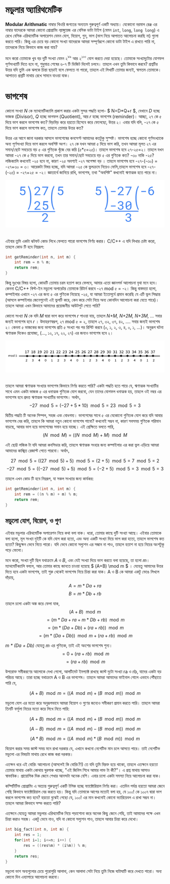 
# মডুলার অ্যারিথমেটিক
**Modular Arithmatic** নাম্বার থিওরি জগতের অন্যতম গুরুত্বপূর্ণ একটি অধ্যায়। যেকোনো নরমাল রেঞ্জ এর নাম্বার যাদেরকে আমরা কোনো প্রোগ্রামিং ল্যাঙ্গুয়েজ এর বেসিক ডাটা টাইপ (যেমন `int`, `long`, `long long`) এ রেখে বেসিক এরিথমেটিক অপারেশন যেমন যোগ, বিয়োগ, গুন্, ভাগ (ভাগ নিয়ে  আপাতত আলোচনা করছি না) গুলো করতে পারি। কিন্তু এর চেয়ে বড় কোনো সংখ্যা যাদেরকে আমরা সম্পূর্ণরূপে কোনো ডাটা টাইপ এ রাখতে পারি না, তাদেরকে নিয়ে কিভাবে কাজ করা যায়? 

মনে করো তোমাকে খুব বড় দুটি সংখ্যা যেমন ২<sup>৯৯</sup> আর ২<sup>১০০</sup> যোগ করতে  দেয়া হয়েছে। তোমাকে সংখ্যাদুটোর যোগফল পূর্ণসংখ্যাটি দিতে হবে না, শুধুমাত্র শেষের ৬-৭ টি ডিজিট দিলেই চলবে। তাহলে এখন তুমি কিভাবে করবে? প্রশ্নটির উত্তর যদি তুমি এক ঝলকে চিন্তা ছাড়াই বলে ফেলতে না পারো, তাহলে এই লিখাটি তোমার জন্যই, স্বাগতম তোমাকে। আপাতত প্রশ্নটি মাথায় রেখে সামনে যাওয়া যাক।

# ভাগশেষ
কোনো সংখ্যা *N* কে ম্যাথমেটিক্যালি প্রকাশ করার একটা সুন্দর পদ্ধতি হলো- $ N=D*Q+r $, যেখানে *D* হচ্ছে ভাজক (Divisor), *Q* হচ্ছে  ভাগফল (Quotient), আর *r* হচ্ছে ভাগশেষ (reminder)। আচ্ছা, ২৭ কে ৫ দিয়ে ভাগ করলে ভাগশেষ কত? বিড়বিড় করে হয়তো হিসেবে করে ফেলেছো, উত্তর ২। এবার যদি বলি, -২৭ কে ৫ দিয়ে ভাগ করলে ভাগশেষ কত, তাহলে তোমার উত্তর কত? 

উত্তর এর আগে জানা দরকার আসলে ভাগশেষের কনসেপ্ট আমাদের কতটুকু সুস্পষ্ট।  ভাগশেষ হচ্ছে কোনো পূর্ণসংখ্যাকে অন্য পূর্ণসংখ্যা দিয়ে ভাগ করলে অবশিষ্ট অংশ। ২৭ কে যখন আমরা ৫ দিয়ে ভাগ করি, তখন আমরা মূলত ২৭ এর সমান/ছোট সবচেয়ে বড় ৫ এর গুণিতক খুঁজে বের করি (৫*৫=২৫)। তাহলে ভাগশেষ হবে ২৭-২৫=২। তাহলে যখন আমরা -২৭ কে ৫ দিয়ে ভাগ করবো, তখন তার সমান/ছোট সবচেয়ে বড় ৫ এর গুণিতক কত? -৩০ নাকি -২৫? লজিক্যালি কখনোই -২৫ হবে না, কারণ -২৫ অবশ্যই -২৭ অপেক্ষা বড় । তাহলে ভাগশেষ হবে -২৭-(-৩০) = -২৭+৩০ = ৩। আরেকটা বিষয় হচ্ছে, যদি আমরা -২৫ কে ভুলক্রমে নিয়েও  ফেলি,তাহলে ভাগশেষ হবে -২৭-(-২৫) = -২৭+২৫ = -২। জ্ঞাতার্থে জানিয়ে রাখি, ভাগশেষ, তথা "অবশিষ্ট" কখনোই ঋণাত্মক হতে পারে না।

<div align="center">
    <img src="Contents/negativeMod.png" height="150" width="600">
</div>
<br>

এইবার তুমি একটা ঝটফট কোড লিখে ফেলতে পারো ভাগশেষ নির্ণয় করার। C/C++ এ যদি লিখার চেষ্টা করো, তাহলে কোড টি হবে নিম্নরূপ:

```cpp
int getReminder(int n, int m) {
    int rem = n % m;
    return rem;
}
```

কিন্তু দুঃখের বিষয় হলো, কোডটি তোমায় চরম হতাশ করে ফেলবে, আমার এতো জ্ঞানগর্ভ আলোচনা বৃথা মনে হবে। কেননা C/C++ বিল্ট-ইন মডুলো অপারেটর তোমাকে রিটার্ন করবে -২৭ mod ৫ = -২। কিন্তু বাস্তবতা হলো, কম্পাইলার এখানে -২৭ এর জন্য ৫ এর গুণিতক নিয়েছে -২৫, যা আমরা ইতোপূর্বে প্রমান করেছি যে এটি ভুল সিদ্ধান্ত (আসলে কম্পাইলার জেনেশুনেই এই ভুলটি করে, কেন করে সেটা নিয়ে অন্য কোনদিন আলোচনা করা যেতে পারে)। তাহলে আমরা এখন কিভাবে আমাদের প্রয়োজনীয় আউটপুট পেতে পারি?

কোনো সংখ্যা *N* কে যদি *M* দ্বারা ভাগ করে ভাগশেষ *r* পাওয়া যায়, তাহলে *N+M, N+2M, N+3M, ...* সবার জন্যই ভাগশেষ হবে *r* । উদাহরণস্বরূপ, ২৭ mod ৫ = ২, তাহলে ২৭, ৩২, ৩৭, ৪২, .... সবার জন্যই ভাগশেষ ২। কেননা ৫ ভাজকের জন্য ভাগশেষ প্রতি ৫ সংখ্যা পর পর রিপিট করবে (০, ১, ২, ৩, ৪, ০, ১, ...)।  অনুরূপ ঘটনা ঋণাত্মক দিকেও প্রযোজ্য, (..., ১২, ১৭, ২২, ২৭) এর জন্যও  ভাগশেষ হবে ২।

<div align="center">
    <img src="Contents/mod-line.png" height="100" width="700">
</div>
<br>


তাহলে আমরা ঋণাত্মক সংখ্যার ভাগশেষ কিভাবে নির্ণয় করতে পারি? একটা পদ্ধতি হতে পারে যে, ঋণাত্মক সংখ্যাটির সাথে এমন একটা ভাজক ৫ এর ধনাত্মক গুণিতক যোগ করবো, যেন তাদের যোগফল ধনাত্মক হয়, তাহলে ওই নম্বর এর ভাগশেষ হবে প্রদত্ত ঋণাত্মক সংখ্যাটির ভাগশেষ। অর্থাৎ, 
$$ -27 \mod 5 = (-27 + 5*10) \mod 5 = 23 \mod 5 = 3 $$

দ্বিতীয় পদ্ধতি টি অনেক সিম্পল, সহজ এবং বোধগম্য। ভাগশেষের সাথে ৫ এর যেকোনো গুণিতক যোগ করে যদি আবার ভাগশেষ বের করি, তাহলে কি আমরা নতুন কোনো ভাগশেষ পাবো? কখনোই সম্ভব না, কারণ সবসময় গুণিতক পরিমান বাড়ছে, আবার ভাগ হয়ে ভাগশেষের সমান হয়ে যাচ্ছে। এই প্রেক্ষিতে বলতে পারি,
$$ (N \mod M) = ((N \mod M) + M) \mod M $$

এই ছোট্ট লজিক টা যদি আমরা কনসিডার করি, তাহলে ঋণাত্মক সংহার জন্য  কম্পাইলার এর করা ভুল এড়িয়ে আমরা আমাদের কাঙ্খিত রেজাল্ট পেতে পারবো। অর্থাৎ,

$$ 27 \mod 5 = ((27 \mod 5) + 5) \mod 5 = (2 + 5) \mod 5 = 7 \mod 5 = 2 $$
$$ -27 \mod 5 = ((-27 \mod 5) + 5) \mod 5 = (-2 + 5) \mod 5 = 3 \mod 5 = 3 $$

তাহলে এখন কোড টি হবে নিম্নরূপ, যা সকল সংখ্যার জন্য কার্যকর:

```cpp
int getReminder(int n, int m) {
    int rem = ((n % m) + m) % m;
    return rem;
}
```



## মডুলো যোগ, বিয়োগ, ও গুণ 
এইবার মডুলার এরিথমেটিক অপারেশন নিয়ে কথা বলা যাক। ধরো, তোমার কাছে দুটি সংখ্যা আছে। এইবার তোমাকে বলা হলো, মূল সংখ্যা দুইটি কে যদি যোগ করা হতো, এবং অন্য একটি সংখ্যা দিয়ে ভাগ করা হতো, তাহলে ভাগশেষ কত হতো? কিছুক্ষন ভেবে নিতে পারো। যদি ভেবে কোনো সল্যুশন এর সন্ধান না পাও, তাহলে হতাশ না হয়ে নিচের অংশটুকু পড়ে ফেলো। 

মনে করো, সংখ্যা দুটি ছিল যথাক্রমে *A* ও *B*, এবং যেই সংখ্যা দিয়ে ভাগ করতে বলা হয়েছে, তা হলো *m*। ম্যাথমেটিক্যালি বললে, আর তোমার কাছে জানতে চাওয়া হয়েছে $ (A+B) \mod m $ । যেহেতু আমাদের উত্তর দিতে হবে একটা ভাগশেষ, তাই শুরু থেকেই ভাগশেষ নিয়ে চিন্তা করা যাক। A ও B কে আমরা একটু ভেঙে লিখলে দাঁড়ায়,
$$ A = m * Da + ra $$
$$ B = m * Db + rb $$

তাহলে চলো একটা অঙ্ক করে ফেলা যাক, 
$$ (A+B) \mod m $$
$$ = (m * Da + ra + m * Db + rb) \mod m $$
$$ = (m * (Da + Db) + (ra + rb)) \mod m $$
$$ = (m * (Da + Db)) \mod m + (ra + rb) \mod m $$


*m * (Da + Db)* যেহেতু *m* এর গুণিতক, তাই এই অংশের ভাগশেষ শুন্য। 
$$ = 0 + (ra + rb) \mod m $$
$$ = (ra + rb) \mod m $$ 

উপরোক্ত সমীকরণের আলোকে দেখা গেলো, আলটিমেট ইমপ্যাক্ট রাখছে জাস্ট দুটো সংখ্যা ra ও rb, যাদের একটা বড় পরিচয় আছে। তারা হচ্ছে যথাক্রমে A ও B এর ভাগশেষ। তাহলে আমরা আমাদের ফাইনাল গোলে এভাবে পৌঁছাতে পারি যে, 

$$ (A+B) \mod m = ((A \mod m) + (B \mod m)) \mod m $$


মডুলো যোগ এর মতো করে অনুরূপভাবে আমরা বিয়োগ ও গুণের জন্যেও সমীকরণ প্রমান করতে পারি। তাহলে আমরা তিনটি ফর্মুলা নিচের মতো করে লিখে নিতে পারি:

$$ (A+B) \mod m = ((A \mod m) + (B \mod m)) \mod m $$

$$ (A-B) \mod m = ((A \mod m) - (B \mod m)) \mod m $$

$$ (A*B) \mod m = ((A \mod m) * (B \mod m)) \mod m $$


বিয়োগ করার সময় জাস্ট সময়  মনে রাখা দরকার যে, এখানে কখনো নেগেটিভ মান চলে আসতে পারে। তাই  নেগেটিভ মডুলো এর বিষয়টা মাথায় রেখে কাজ করা দরকার। 

এতক্ষন ধরে এই বোরিং আলোচনা (আসলেই কি বোরিং?!) তে যদি তুমি বিরক্ত হয়ে থাকো, তাহলে এতক্ষনে হয়তো তোমার মাথায় একটা কোথায় ঘুরপাক খাচ্ছে, "এই জিনিস শিখে আমার লাভ টা কী?"। এ প্রশ্ন মাথায় আসাও স্বাভাবিক। প্রায়োগিক দিক জেনে শেখার আনন্দটা অনেক বেশি। এবার চলো একটা সমস্যা নিয়ে আলোচনা করা যাক।

কম্পিটিটিভ প্রোগ্রামিং এ অত্যন্ত গুরুত্বপূর্ণ একটি টপিক হচ্ছে ফ্যাক্টোরিয়াল নির্ণয় করা। এতদিন পর্যন্ত হয়তো আমরা জেনে গেছি কিভাবে ফ্যাক্টোরিয়াল বের করতে হয়। কিন্তু যদি তোমাকে আগের মতোই বলা হয়, যে ১০০! কে ১০০৭ দ্বারা ভাগ করলে ভাগশেষ কত হবে? হয়তো বুঝেই গেছো যে, ১০০! এর মান কখনোই কোনো ভ্যারিয়েবল এ রাখা সম্ভব না। তাহলে আমরা কিভাবে সল্ভ করতে পারি?

এতক্ষনে যেহেতু আমরা মডুলার এরিথমেটিক নিয়ে পড়াশোনা করে অনেক কিছু জেনে গেছি, তাই আমাদের পক্ষে এখন চিন্তা করাও সহজ। একটু ভেবে নাও, যদি না কোনো সল্যুশন পাও, তাহলে আবার চিন্তা করে দেখো। 
 

```cpp
int big_fact(int n, int m) {
    int res = 1;
    for(int i=1; i<=n; i++) {
        res = ((res%m) * (i%m)) % m;
    }
    return res;
}
```

মডুলো ভাগ অন্যগুলোর চেয়ে পুরোপুরি আলাদা, কেন আলাদা সেটা নিয়ে তুমি নিজে ঘাটাঘাটি করে দেখতে পারো। অন্য কোনো দিন এব্যাপারে আলোচনা করবো। 
